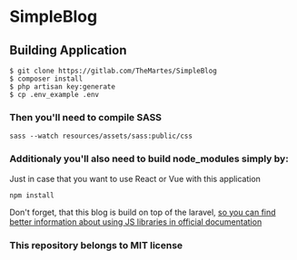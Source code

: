 # SimpleBlog

## Building Application

```
$ git clone https://gitlab.com/TheMartes/SimpleBlog
$ composer install
$ php artisan key:generate
$ cp .env_example .env
```

### Then you'll need to compile SASS

`sass --watch resources/assets/sass:public/css`

### Additionaly you'll also need to build node_modules simply by:

Just in case that you want to use React or Vue with this application

`npm install`

Don't forget, that this blog is build on top of the laravel, [so you can find better information about using JS libraries in official documentation](https://laravel.com/docs/5.5/frontend#writing-javascript)

### This repository belongs to MIT license
